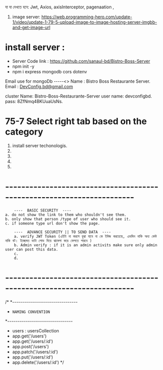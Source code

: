 
# ##########################################################
যা যা দেখতে হবে: Jwt, Axios, axisInterceptor, pagenaation , 
1. image server: https://web.programming-hero.com/update-1/video/update-1-79-5-upload-image-to-image-hosting-server-imgbb-and-get-image-url
# ##########################################################

# install server : 
* Server Code link : https://github.com/sanaul-bd/Bistro-Boss-Server
* npm init -y
* npm i express mongodb cors dotenv

<!-- ! ################################################################ -->

Email use for mongoDb -----<>
Name : Bistro Boss Restaurante Server.
Email : DevConfig.bd@gmail.com

cluster Name: Bistro-Boss-Restaurante-Server
user name: devconfigbd.
pass: 8ZfNmq4BKUuaUsNs.


<!-- ! ################################################################ -->



# 75-7 Select right tab based on the category
1. install server techonologis. 
2. 
3. 
4. 
5. 



# ----------------------------------------------------------------------
        ----  BASIC SECURITY  ----
    a. do not show the link to them who shouldn't see them. 
    b. only show that person /type of user who should see it. 
    c. if someone type url don't show the page. 

        ----  ADVANCE SECURITY || TO SEND DATA  ----
        a. verify JWT Token (এইটা না করলে বুঝা যাবে না কে ইউজ করতেছে, এডমিন নাকি অন্য কেউ নাকি বট। ইচ্ছেমত ডাটা লোড দিয়ে ঝামেলা করে ফেলতে পারবে )
        b. Admin verify : if it is an admin activits make sure only admin user can post this data. 
        c. 
        d. 

# ----------------------------------------------------------------------



/*
*---------------------------------
*     NAMING CONVENTION
*---------------------------------
* users : usersCollection
* app.get('/users')
* app.get('/users/:id')
* app.post('/users')
* app.patch('/users/:id')
* app.put('/users/:id')
* app.delete('/users/:id')
*/